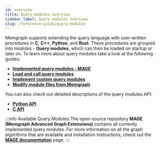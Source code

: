 ```yaml
---
id: overview
title: Query modules overview
sidebar_label: Query modules overview
slug: /reference-guide/query-modules
---
```


Memgraph supports extending the query language with user-written procedures in
**C**, **C++**, **Python**, and **Rust**. These procedures are grouped into
modules - **Query modules**, which can then be loaded on startup or later on. To
learn more about query modules take a look at the following guides:

* **[Implemented query modules -
  MAGE](/reference-guide/query-modules/available-query-modules.md)**
* **[Load and call query
  modules](/reference-guide/query-modules/load-call-query-modules.md)**
* **[Implement custom query
  modules](/how-to-guides/query-modules/implement-query-modules.md)**
* **[Modify module files from Memgraph](/reference-guide/query-modules/module-file-utilities.md)**

You can also check out detailed descriptions of the query modules API:

* **[Python API](/reference-guide/query-modules/api/python-api.md)**
* **[C API](/reference-guide/query-modules/api/c-api/overview.md)**

:::info Available Query Modules
The open-source repository **MAGE (Memgraph
Advanced Graph Extensions)** contains all currently implemented query modules.
For more information on all the graph algorithms that are available and
installation instructions, check out the **[MAGE documentation](/mage)** page.
:::
